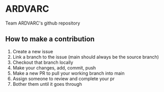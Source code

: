 # ARDVARC
Team ARDVARC's github repository


## How to make a contribution
1. Create a new issue
2. Link a branch to the issue (main should always be the source branch)
3. Checkout that branch locally
4. Make your changes, add, commit, push
5. Make a new PR to pull your working branch into main
6. Assign someone to review and complete your pr
7. Bother them until it goes through
